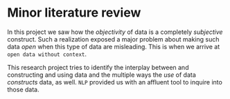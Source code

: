 # Minor literature review

In this project we saw how the *objectivity* of data is a completely *subjective* construct. Such a realization exposed a major problem about making such data *open* when this type of data are misleading. This is when we arrive at `open data without context`.

This research project tries to identify the interplay between and constructing and using data and the multiple ways the *use* of data *constructs* data, as well. `NLP` provided us with an affluent tool to inquire into those data.